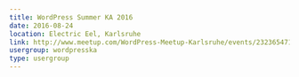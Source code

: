 ```yaml
---
title: WordPress Summer KA 2016
date: 2016-08-24
location: Electric Eel, Karlsruhe
link: http://www.meetup.com/WordPress-Meetup-Karlsruhe/events/232365471/
usergroup: wordpresska
type: usergroup
---
```

